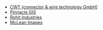 - [CWT (connector & wire technology GmbH)](http://www.cwt-assembly.com/)
- [Pinnacle GIS](http://pinnaclegis.com.au/)
- [Rohit Industries](www.rigpl.com)
- [McLean Images](www.mcleans.net.au)